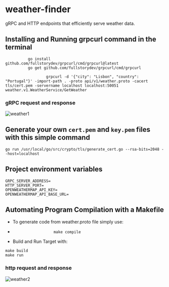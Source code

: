 # weather-finder
gRPC and HTTP endpoints that efficiently serve weather data.

## Installing and Running grpcurl command in the terminal
```
          go install github.com/fullstorydev/grpcurl/cmd/grpcurl@latest
          go get github.com/fullstorydev/grpcurl/cmd/grpcurl 
```

```
                  grpcurl -d '{"city": "Lisbon", "country": "Portugal"}' -import-path . -proto api/v1/weather.proto -cacert tls/cert.pem -servername localhost localhost:50051 weather.v1.WeatherService/GetWeather
```

### gRPC request and response
![weather1](https://github.com/osag1e/weather-finder/blob/main/images/weather1.png)

## Generate your own `cert.pem` and `key.pem` files with this simple command
```
go run /usr/local/go/src/crypto/tls/generate_cert.go --rsa-bits=2048 --host=localhost
```

## Project environment variables
```
GRPC_SERVER_ADDRESS=
HTTP_SERVER_PORT=
OPENWEATHERMAP_API_KEY=
OPENWEATHERMAP_API_BASE_URL=
```

## Automating Program Compilation with a Makefile
- To generate code from weather.proto file simply use:
-                       make compile

- Build and Run Target with:
```
make build
make run 
```

### http request and response
![weather2](https://github.com/osag1e/weather-finder/blob/main/images/weather2.png)





